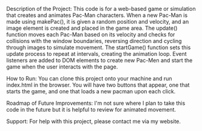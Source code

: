 Description of the Project: This code is for a web-based game or simulation that creates and animates Pac-Man characters. When a new Pac-Man is made using makePac(), it is given a random position and velocity, and an image element is created and placed in the game area. The update() function moves each Pac-Man based on its velocity and checks for collisions with the window boundaries, reversing direction and cycling through images to simulate movement. The startGame() function sets this update process to repeat at intervals, creating the animation loop. Event listeners are added to DOM elements to create new Pac-Men and start the game when the user interacts with the page.

How to Run: You can clone this project onto your machine and run index.html in the browser. You will have two buttons that appear, one that starts the game, and one that loads a new pacman upon each click.

Roadmap of Future Improvements: I'm not sure where I plan to take this code in the future but it is helpful to review for animated movement.

Support: For help with this project, please contact me via my website.
